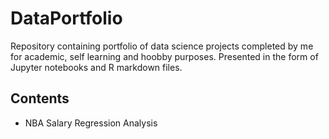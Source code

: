 # DataPortfolio

Repository containing portfolio of data science projects completed by me for academic, self learning and hoobby purposes. Presented in the form of Jupyter notebooks and R markdown files. 

## Contents 
<ul> 
  <li>NBA Salary Regression Analysis</li>
 </ul>

